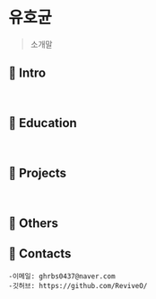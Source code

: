 # 유호균

> 소개말

## :pushpin: Intro
</br>

## :pushpin: Education
</br>



## :pushpin: Projects
</br>


## :pushpin: Others



## :pushpin: Contacts
```
-이메일: ghrbs0437@naver.com
-깃허브: https://github.com/ReviveO/
```